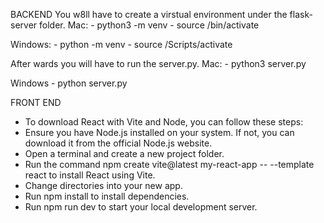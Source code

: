 BACKEND
  You w8ll have to create a virstual environment under the flask-server folder. 
  Mac:
    - python3 -m venv <name>
    - source <name>/bin/activate
  
  Windows:
    - python -m venv <name>
    - source <name>/Scripts/activate
  
  After wards you will have to run the server.py.
  Mac:
    - python3 server.py
  
  Windows
    - python server.py

FRONT END
  - To download React with Vite and Node, you can follow these steps: 
  - Ensure you have Node.js installed on your system. If not, you can download it from the official Node.js website. 
  - Open a terminal and create a new project folder. 
  - Run the command npm create vite@latest my-react-app -- --template react to install React using Vite. 
  - Change directories into your new app. 
  - Run npm install to install dependencies. 
  - Run npm run dev to start your local development server. 
